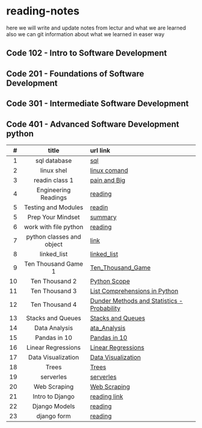# reading-notes

here we will write and update notes from lectur and what we are learned 
also we can git information about what we learned in easer way 

## Code 102 - Intro to Software Development

## Code 201 - Foundations of Software Development

## Code 301 - Intermediate Software Development

## Code 401 - Advanced Software Development python

| #| title | url link |
|-:|:-----:|:---------|
|1 |sql database |  [sql](https://github.com/AbdelrahmanElatrash/reading-notes/tree/main/sql_database)|
|2 |linux shel |  [linux comand](https://github.com/AbdelrahmanElatrash/reading-notes/tree/main/terminal_comand)|
|3 |readin class 1|[pain and Big](./sql_database/sql/)|
|4 |Engineering Readings|[reading](./Engineering_Readings/Engineering_Readings.md)|
|5 |Testing and Modules|[readin](./testing_and_modules/reading.md) |
|5 |Prep Your Mindset|[summary](./prep_your_mindset/prep_your_mindset.md)|
|6 |work with file python | [reading](./work_with_file_python/reading.md)|
|7 |python classes and object|[link](./classes_and_object/classes_and-object.md)|
|8 |linked_list |[linked_list](./linked_list/linked_list.md)|
|9 |Ten Thousand Game 1|[Ten_Thousand_Game](./Ten_Thousand_Game/reading.md)
|10|Ten Thousand 2 |[Python Scope](./Ten_Thousand_2/readin.md)
|11|Ten Thousand 3|[List Comprehensions in Python](./Ten_Thousand_3/reading.md)
|12|Ten Thousand 4|[Dunder Methods and Statistics - Probability](./Ten_Thousand_4/Ten_Thousand_4.md)
|13| Stacks and Queues|[Stacks and Queues](./%20Stacks_and_Queues/reading.md)
|14|Data Analysis|[ata_Analysis](./data_analysis/Data_Analysis.md)
|15|Pandas in 10|[Pandas in 10](./Pandas/reading.md)|
|16|Linear Regressions|[Linear Regressions](./Linear_Regressions/Linear_Regressions.md)|
|17|Data Visualization|[Data Visualization](./Data_Visualization/readme.md)|
|18|Trees|[Trees](./Trees/reading.md)|
|19|serverles|[serverles](./serverles/reading.md)|
|20|Web Scraping|[Web Scraping](./Web_Scraping/reading.md)|
|21|Intro to Django|[reading link](./Intro_to_Django/rading.md)|
|22|Django Models|[reading](./Django_Models/reading.md)|
|23|django form|[reading](./django_form/reading.md)|

